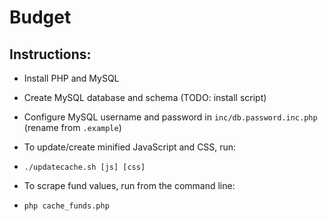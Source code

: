 # Budget

## Instructions:
 - Install PHP and MySQL
 - Create MySQL database and schema (TODO: install script)
 - Configure MySQL username and password in `inc/db.password.inc.php` (rename from `.example`)

 - To update/create minified JavaScript and CSS, run:
  * `./updatecache.sh [js] [css]`

 - To scrape fund values, run from the command line:
  *  `php cache_funds.php`
